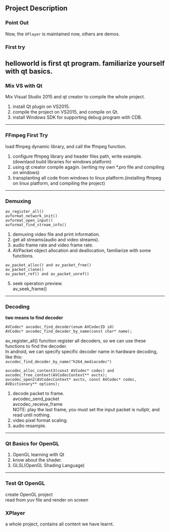## Project Description

### Point Out
Now, the `XPlayer` is maintained now, others are demos.

### First try
**helloworld** is first qt program. familiarize yourself with qt basics.  
---
### Mix VS with Qt
Mix Visual Studio 2015 and qt creator to compile the whole project.  

1) install Qt plugin on VS2015.  
2) compile the project on VS2015, and compile on Qt.  
3) install Windows SDK for supporting debug program with CDB.  

---
### FFmpeg First Try
load ffmpeg dynamic library, and call the ffmpeg function.

1) configure ffmpeg library and header files path, write example. (downlaod build libraries for windows platform)  
2) using qt creator compile agagin. (writing my own *.pro file and compiling on windows)  
3) transplanting all code from windows to linux platform.(installing ffmpeg on linux platform, and compiling the project)  

---
### Demuxing
```
av_register_all()
avformat_network_init()
avformat_open_input()
avformat_find_stream_info()
```

1) demuxing video file and print information.  
2) get all streams(audio and video streams).  
3) audio frame rate and video frame rate.  
4) AVPacket object allocation and deallocation, familiarize with some functions.  
```
av_packet_alloc() and av_packet_free()
av_packet_clone()
av_packet_ref() and av_packet_unref()
```
5) seek operation preview.  
av_seek_frame()  

---
### Decoding

**two means to find decoder**  
```
AVCodec* avcodec_find_decoder(enum AVCodecID id)  
AVCodec* avcodec_find_decoder_by_name(const char* name);  
```

av_register_all() function register all decoders, so we can use these functions to find
the decoder.  
In android, we can specify specific decoder name in hardware decoding, like this:  
`avcodec_find_decoder_by_name("h264_mediacodec")`  

```
avcodec_alloc_context3(const AVCodec* codec) and avcodec_free_context(AVCodecContext** avctx);  
avcodec_open2(AVCodecContext* avctx, const AVCodec* codec, AVDictionary** options);  
```

1) decode packet to frame.  
avcodec_send_packet  
avcodec_receive_frame  
NOTE: play the last frame, you must set the input packet is nullptr, and read until nothing.  
2) video pixel format scaling.  
3) audio resample.  
---
### Qt Basics for OpenGL
1) OpenGL learning with Qt  
2) know about the shader.  
3) GLSL(OpenGL Shading Language)  

---
### Test Qt OpenGL
create OpenGL project  
read from yuv file and render on screen  

### XPlayer
a whole project, contains all content we have learnt.